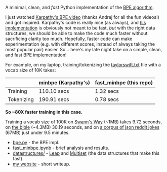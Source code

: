 A minimal, clean, and *fast* Python implementation of the [BPE algorithm](https://en.wikipedia.org/wiki/Byte_pair_encoding).

I just watched [Karpathy's BPE video](https://www.youtube.com/watch?v=zduSFxRajkE) (thanks Andrej for all the fun videos!) and got inspired. Karpathy's code is really nice (as always), and [his implementation](https://github.com/karpathy/minbpe) is obviously not meant to be fast, _but_ with the right data structures, we should be able to make the code much faster without sacrificing clarity too much. Hopefully, faster code can make experimentation (e.g. with different scores, instead of always taking the most popular pair) easier. So... here's my late night take on a simple, clean, and fast BPE implementation!

For example, on my laptop, training/tokenizing the [taylorswift.txt](data/taylorswift.txt) file with a vocab size of 10K takes:

|              |  minbpe (Karpathy's)       |   fast_minbpe (this repo)|
|--------------|---------------|--------------|
|Training      |  110.10 secs  | 1.32 secs   |
|Tokenizing    |  190.91 secs  | 0.78 secs    |

**So ~80X faster training in this case.**

Training a vocab size of 100K on [Swann's Way](data/0300511.txt) (~1MB) takes 9.72 seconds, on [the bible](https://github.com/mxw/grmr/blob/master/src/finaltests/bible.txt) (~4.3MB) 30.19 seconds, and on [a corpus of json reddit jokes](https://github.com/taivop/joke-dataset/blob/master/reddit_jokes.json) (67MB) just under 9.5 minutes.


- [bpe.py](bpe.py) - the BPE impl.
- [fast_minbpe.ipynb](fast_minbpe.ipynb) - brief analysis and results.
- [datastructures/](datastructures/) - [Leap](datastructures/leap.py) and [Multiset](datastructures/multiset.py) (the data structures that make this fast).
- [my website](https://yanivle.github.io/ai/2024/02/23/fast_minbpe.html) - short writeup.
